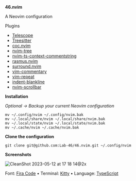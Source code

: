 **46.nvim**

A Neovim configuration

Plugins

- [Telescope](https://github.com/nvim-telescope/telescope.nvim)
- [Treesitter](https://github.com/nvim-treesitter/nvim-treesitter)
- [coc.nvim](https://github.com/neoclide/coc.nvim)
- [nvim-tree](https://github.com/nvim-tree/nvim-tree.lua)
- [nvim-ts-context-commentstring](https://github.com/JoosepAlviste/nvim-ts-context-commentstring)
- [rasmus.nvim](https://github.com/kvrohit/rasmus.nvim)
- [surround.nvim](https://github.com/ur4ltz/surround.nvim)
- [vim-commentary](https://github.com/tpope/vim-commentary)
- [vim-repeat](https://github.com/tpope/vim-repeat)
- [indent-blankline](https://github.com/lukas-reineke/indent-blankline.nvim)
- [nvim-scrollbar](https://github.com/petertriho/nvim-scrollbar)

**Installation**

_Optional → Backup your current Neovim configuration_

```
mv ~/.config/nvim ~/.config/nvim.bak
mv ~/.local/share/nvim ~/.local/share/nvim.bak
mv ~/.local/state/nvim ~/.local/state/nvim.bak
mv ~/.cache/nvim ~/.cache/nvim.bak
```

**Clone the configuration**

```
git clone git@github.com:Lab-46/46.nvim.git ~/.config/nvim
```

**Screenshots**

![CleanShot 2023-05-12 at 17 18 14@2x](https://github.com/Lab-46/46.nvim/assets/19674362/cbae8836-d3af-4b8a-be1f-25a81ef24991)

Font: [Fira Code](https://github.com/tonsky/FiraCode) • Terminal: [Kitty](https://sw.kovidgoyal.net/kitty) • Language: [TypeScript](https://www.typescriptlang.org/)
